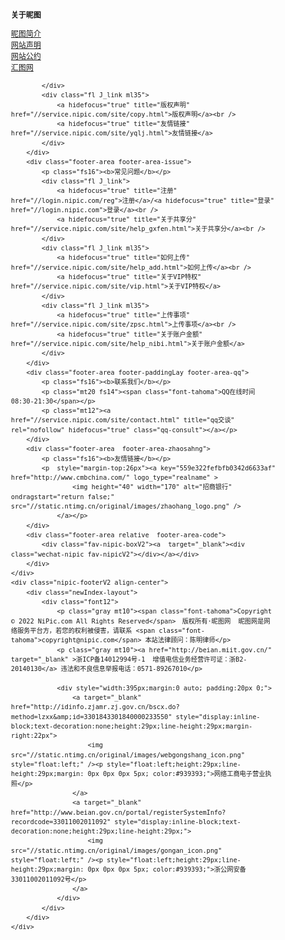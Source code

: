 
<!DOCTYPE html>
<html>
<head>
    <meta http-equiv="Content-Type" content="text/html; charset=utf-8"/>
    <meta http-equiv="X-UA-Compatible" content="IE=edge"/>
    <title>原创作品,原创设计,原创素材,原创图库,原创交易,昵图网www.nipic.com</title>
    <meta name="keywords"/>
    <meta name="description"/>
    <link rel="shortcut icon" type="image/x-icon" href="//static.ntimg.cn/original/images/favicon.ico">
    <link rel="stylesheet" type="text/css" href="//static.ntimg.cn/original/css/base.css?v=20180809">
    <link rel="stylesheet" type="text/css" href="//static.ntimg.cn/original/css/ico.css?v=20170928">
    <link rel="stylesheet" type="text/css" href="//static.ntimg.cn/original/css/common.css?t=20180920">
    <link rel="stylesheet" type="text/css" href="//static.ntimg.cn/original/css/front.css?t=20210118">
    <link rel="stylesheet" type="text/css" href="//static.ntimg.cn/original/css/home.css"/>
    <link rel="stylesheet" href="//static.ntimg.cn/original/css/bamboo/bamboo.0.1.css" media="all">
    <!--移动端头部和底部样式变更-->
    <link rel="stylesheet" type="text/css" href="//static.ntimg.cn/original/css/originalLayout990.css"
          media="screen and (max-width:1130px)"/>
    <style>
        html {
            overflow-x: hidden;
        }
        body{
            font: 12px/1.5 arial,microsoft yahei;
        }

        .index_activity {
            position: relative;
            display: inline-block;
            width: 990px;
            overflow: hidden;
            height: 100px;
        }

        .activity_slider {
            position: absolute;
            left: 0;
            top: 0;
            height: 100px;
            width: 2970px;
        }

        .activity_slider a {
            float: left;
        }

        .activityNav {
            position: absolute;
            right: 0;
            bottom: 0;
            height: 16px;
            text-align: center;
            line-height: 16px;
            font-size: 12px;
            color: #fff;
            font-family: airal;
        }

        .activityNav span {
            display: inline-block;
            margin-left: 1px;
            width: 16px;
            height: 16px;
            cursor: pointer;
            background-color: #000;
            opacity: 0.7;
            filter: alpha(opacity=50);
        }

        .activityNav .on {
            background-color: #F0228E;
            opacity: 1;
            filter: alpha(opacity=100);
        }

        .originalColor {
            color: #31ccff;
        }

        .colorred {
            color: #f52740;
        }

        .fw {
            font-size: 14px;
        }

        .original-box-huitu {
            width: 251px;
            height: 321px;
            border-left: 1px solid #d8d8d8;
            padding-left: 56px;
        }

        .designer-about-li {
            display: flex;
            align-items: center;
            margin-bottom: 18px;
        }

        .original-div-logo {
            width: 335px;
            overflow:hidden;
            text-overflow:ellipsis;
            white-space:nowrap;
        }

        .designer-about-div {
            overflow: hidden;
            padding: 41px 46px 41px 41px;
        }

        .fontcolor {
            font-size: 14px;
            font-weight: 600;
            padding-right: 5px;
        }

        .designer-hosting {
            display: flex;
            align-items: center;
            margin-left: 88px;
            margin-right: 68px;
        }
        .pl5{
            padding-left: 5px;
        }

        /*.designer-popularity {*/
        /*    margin-right: 20px;*/
        /*}*/

        .orninal-button {
            width: 221px;
            height: 57px;
            border-radius: 3px;
            color: #fff;
            font-size: 20px;
            cursor: pointer;
            font-weight: 600;
        }


        .original-task {
            margin: 27px 0 27px 5px;
            background-color: #ffa044;
        }

        .original-contribute {
            margin-left: 5px;
            background-color: #62acff;
        }

    </style>
</head>

<body style="background: url('//static.ntimg.cn/original/images/home_bg.gif') no-repeat center 534px #f8f8f9; ">
<div class="newIndex-nav" id="J_searchFloatbox">
    <div class="newIndex-layout newIndex-nav-bar clearfix font16">
        <a href="//www.nipic.com" title="昵图网" target="_self" class="small-logo"></a>
        <div class="newIndex-nav-condition fl">
            <a class="newIndex-nav-item " title="首页" target="_self" href="/" data-id="">首页</a>
            <a class="newIndex-nav-item designColor" title="设计" target="_self" href="/design">设计</a>
            <a class="newIndex-nav-item photoColor" title="摄影" target="_self" href="/photo">摄影</a>
            <a class="newIndex-nav-item  mediaColor" title="多媒体" target="_self" href="/media">多媒体</a>
            <a class="newIndex-nav-item  originalColor"   title="原创交易" target="_self" href="/original">原创交易</a>
<!--            <a class="newIndex-nav-item " title="求图求助" target="_self" href="//seek.nipic.com/">求图求助</a>-->
        </div>
        <div class="header-searchV2">
            <form class="relative" action="//soso.nipic.com/?q=" method="get">
                <input type="text" class="header-search-textV2 J_inputTipRelation" id="sosoGuide" maxlength="50" autocomplete="off" name="q">
                <input type="submit" value="" class="header-search-submitV2 J_searchSubmit">
                <div class="header-search-tipMesV2 J_inputTip">请输入<b>标题</b>、<b>关键词</b>、<b>作品编号</b>搜索</div>
            </form>
        </div>
        <div class="newIndex-login fr"></div>
    </div>
</div>

<!--原创交易主体开始-->
<div class="layout-width mbt-area main clearfix" style="position:relative;">
    <div class="fl relative slider-box">
        <div class="relative NISlider" id="originalSlider">
            <div class="relative NISlider-imgbox">
                <ul class="absolute NISlider-imglist">
                    <!-- var recomm = ViewData["HomeRecommend"] as IEnumerable<NiPic.Drawing.Model.SuggestPhoto>; -->
                            <li class="fl NISlider-imgitem">
                                <a href="https://www.nipic.com/show/38454081.html" hidefocus="true" title="春暖花开">
                                    <img src="https://pic.ntimg.cn/BannerPic/20220219/original/20220219125000.jpg"
                                         smallSrc="https://pic.ntimg.cn/BannerPic/20220219/original/20220219125000_1.jpg" alt="春暖花开"/>
                                </a>
                            </li>
                            <li class="fl NISlider-imgitem">
                                <a href="https://www.nipic.com/show/36663085.html" hidefocus="true" title="国潮">
                                    <img src="https://pic.ntimg.cn/BannerPic/20220121/original/20220121162822.jpg"
                                         smallSrc="https://pic.ntimg.cn/BannerPic/20220121/original/20220121162822_1.jpg" alt="国潮"/>
                                </a>
                            </li>
                            <li class="fl NISlider-imgitem">
                                <a href="https://www.nipic.com/show/38460383.html" hidefocus="true" title="低碳环保">
                                    <img src="https://pic.ntimg.cn/BannerPic/20220219/original/20220219123953.jpg"
                                         smallSrc="https://pic.ntimg.cn/BannerPic/20220219/original/20220219123953_1.jpg" alt="低碳环保"/>
                                </a>
                            </li>
                            <li class="fl NISlider-imgitem">
                                <a href="https://www.nipic.com/show/38441530.html" hidefocus="true" title="招聘">
                                    <img src="https://pic.ntimg.cn/BannerPic/20220219/original/20220219125443.jpg"
                                         smallSrc="https://pic.ntimg.cn/BannerPic/20220219/original/20220219125443_1.jpg" alt="招聘"/>
                                </a>
                            </li>
                            <li class="fl NISlider-imgitem">
                                <a href="https://www.nipic.com/show/38072453.html" hidefocus="true" title="北京冬奥会">
                                    <img src="https://pic.ntimg.cn/BannerPic/20220121/original/20220121164018.jpg"
                                         smallSrc="https://pic.ntimg.cn/BannerPic/20220121/original/20220121164018_1.jpg" alt="北京冬奥会"/>
                                </a>
                            </li>
                </ul>
            </div>
            <div class="absolute NISlider-trigger-box NISlider-triggerLeft-box">
                <div class="relative NISlider-trigger-inner">
                    <div title="前一张" class="absolute NISlider-trigger NISlider-triggerLeft">&lt;</div>
                    <div class="NISlider-trigger-block"></div>
                </div>
            </div>
            <div class="absolute NISlider-trigger-box NISlider-triggerRight-box">
                <div class="relative NISlider-trigger-inner">
                    <div title="后一张" class="absolute NISlider-trigger NISlider-triggerRight">&gt;</div>
                    <div class="NISlider-trigger-block"></div>
                </div>
            </div>
            <div class="absolute NISlider-tab">
                <div class="relative NISlider-tab-inner">
                    <div class="absolute NISlider-tab-title">
                        <h2></h2>
                        <p></p>
                    </div>
                    <div class="NISlider-tab-block"></div>
                    <div class="absolute NISlider-tab-nav"></div>
                </div>
            </div>
        </div>
    </div>
    <div class="fl relative original-trend-box" style="display: none">
        <div class="original-trend">
            <div class="original-trend-hd font-yahei font16">最新原创作品</div>
            <ul class="original-trend-bd clearfix ">
                        <li>
                            <div class="fl mr5 list-ico-1 ico" style="margin-top:14px;"></div>
                            <a class="fl mr5" target="_blank" title="腊八节汽车海报"
                               href="//soso.nipic.com/?q=腊八节汽车海报">腊八节汽车海… </a>
                            <span class="fr gray1">haijun999</span>
                        </li>
                        <li>
                            <div class="fl mr5 list-ico-1 ico" style="margin-top:14px;"></div>
                            <a class="fl mr5" target="_blank" title="点状图"
                               href="//soso.nipic.com/?q=点状图">点状图 </a>
                            <span class="fr gray1">li19921212</span>
                        </li>
                        <li>
                            <div class="fl mr5 list-ico-1 ico" style="margin-top:14px;"></div>
                            <a class="fl mr5" target="_blank" title="酒吧嘉宾海报"
                               href="//soso.nipic.com/?q=酒吧嘉宾海报">酒吧嘉宾海报 </a>
                            <span class="fr gray1">920lwf</span>
                        </li>
                        <li>
                            <div class="fl mr5 list-ico-1 ico" style="margin-top:14px;"></div>
                            <a class="fl mr5" target="_blank" title="史密斯145周年产品图"
                               href="//soso.nipic.com/?q=史密斯145周年产品图">史密斯145… </a>
                            <span class="fr gray1">wancheng110</span>
                        </li>
                        <li>
                            <div class="fl mr5 list-ico-1 ico" style="margin-top:14px;"></div>
                            <a class="fl mr5" target="_blank" title="工友食堂 工地食堂"
                               href="//soso.nipic.com/?q=工友食堂 工地食堂">工友食堂 工… </a>
                            <span class="fr gray1">HIKUR</span>
                        </li>
                        <li>
                            <div class="fl mr5 list-ico-1 ico" style="margin-top:14px;"></div>
                            <a class="fl mr5" target="_blank" title="招聘厨师"
                               href="//soso.nipic.com/?q=招聘厨师">招聘厨师 </a>
                            <span class="fr gray1">nanguazi170066773</span>
                        </li>
                        <li>
                            <div class="fl mr5 list-ico-1 ico" style="margin-top:14px;"></div>
                            <a class="fl mr5" target="_blank" title="鸭脖"
                               href="//soso.nipic.com/?q=鸭脖">鸭脖 </a>
                            <span class="fr gray1">QQ237252632</span>
                        </li>
                        <li>
                            <div class="fl mr5 list-ico-1 ico" style="margin-top:14px;"></div>
                            <a class="fl mr5" target="_blank" title="企业标语 标语文化"
                               href="//soso.nipic.com/?q=企业标语 标语文化">企业标语 标… </a>
                            <span class="fr gray1">HQ10252014885</span>
                        </li>
                        <li>
                            <div class="fl mr5 list-ico-1 ico" style="margin-top:14px;"></div>
                            <a class="fl mr5" target="_blank" title="食堂文化墙"
                               href="//soso.nipic.com/?q=食堂文化墙">食堂文化墙 </a>
                            <span class="fr gray1">mad0219</span>
                        </li>
                        <li>
                            <div class="fl mr5 list-ico-1 ico" style="margin-top:14px;"></div>
                            <a class="fl mr5" target="_blank" title="创意 卡通 刀剑 手机壳图片"
                               href="//soso.nipic.com/?q=创意 卡通 刀剑 手机壳图片">创意 卡通 … </a>
                            <span class="fr gray1">SJKYC</span>
                        </li>
                        <li>
                            <div class="fl mr5 list-ico-1 ico" style="margin-top:14px;"></div>
                            <a class="fl mr5" target="_blank" title="红色51"
                               href="//soso.nipic.com/?q=红色51">红色51 </a>
                            <span class="fr gray1">S2022Design_</span>
                        </li>
                        <li>
                            <div class="fl mr5 list-ico-1 ico" style="margin-top:14px;"></div>
                            <a class="fl mr5" target="_blank" title="急性胸痛鉴别诊断  就诊流程"
                               href="//soso.nipic.com/?q=急性胸痛鉴别诊断  就诊流程">急性胸痛鉴别… </a>
                            <span class="fr gray1">yanziyesu</span>
                        </li>
                        <li>
                            <div class="fl mr5 list-ico-1 ico" style="margin-top:14px;"></div>
                            <a class="fl mr5" target="_blank" title="莫兰迪蓝白色婚礼效果图设计"
                               href="//soso.nipic.com/?q=莫兰迪蓝白色婚礼效果图设计">莫兰迪蓝白色… </a>
                            <span class="fr gray1">bobocxy</span>
                        </li>
                        <li>
                            <div class="fl mr5 list-ico-1 ico" style="margin-top:14px;"></div>
                            <a class="fl mr5" target="_blank" title="大牌碎花"
                               href="//soso.nipic.com/?q=大牌碎花">大牌碎花 </a>
                            <span class="fr gray1">ID828</span>
                        </li>

            </ul>


        </div>
    </div>
</div>
<div class="layout-width mt30 main clearfix">
    <div class="original-box clearfix">
        <div class="original-slogan-item">
            <span class="fl original-ico original-about-ico1"></span>
            <span class="slogan-about">
            <h3 class="font22 font-yahei font-normal gray2">庞大图库</h3>
            <h4 class="font14 font-yahei font-normal gray2"><span class="red3">超千万</span>张精选作品，全网独家销售</h4>
          </span>
        </div>
        <div class="original-slogan-item">
            <span class="fl original-ico original-about-ico2"></span>
            <span class="slogan-about">
            <h3 class="font22 font-yahei font-normal gray2">超值低价</h3>
            <h4 class="font14 font-yahei font-normal gray2">最低达<span class="red3">10元/幅</span>，优惠绝无仅有</h4>
          </span>
        </div>
        <div class="original-slogan-item" style="border-right:none;">
            <span class="fl original-ico original-about-ico3"></span>
            <span class="slogan-about">
            <h3 class="font22 font-yahei font-normal gray2">更新迅速</h3>
            <h4 class="font14 font-yahei font-normal gray2">每周更新超过<span class="red3">10万幅</span>，满足您的需求</h4>
          </span>
        </div>
    </div>
</div>
<div class="layout-width mt18 main clearfix">
    <div class="original-pic-bone-hd">
        <h2 class="font-yahei font-normal font18 gray2">精选热门分类</h2>
    </div>
    <div class="original-pic-bone-bd overflow-hidden clearfix">
        <div class="original-pic-bone-box-list clearfix">
                    <div class="fl original-box original-pic-bone-box">
                        <a class="block hover-none relative align-center original-pic-bone-imgbox" title="商场美陈" href="https://www.nipic.com/topic/show_27452_1.html" target="_blank">
                            <img class="original-pic-bone-img" src="https://pic.ntimg.cn/BannerPic/20220219/original/20220219164820_1.jpg"/>
                            <span class="inline-block original-pic-bone-name ellipsis font14">
                    商场美陈
                  </span>
                        </a>
                        <span class="absolute ico1 comercial-ico4 comercial-pos1"></span>
                    </div>
                    <div class="fl original-box original-pic-bone-box">
                        <a class="block hover-none relative align-center original-pic-bone-imgbox" title="房地产海报" href="https://www.nipic.com/topic/show_27227_1.html" target="_blank">
                            <img class="original-pic-bone-img" src="https://pic.ntimg.cn/BannerPic/20220219/original/20220219130429_1.jpg"/>
                            <span class="inline-block original-pic-bone-name ellipsis font14">
                    房地产海报
                  </span>
                        </a>
                        <span class="absolute ico1 comercial-ico4 comercial-pos1"></span>
                    </div>
                    <div class="fl original-box original-pic-bone-box">
                        <a class="block hover-none relative align-center original-pic-bone-imgbox" title="主播直播海报" href="https://www.nipic.com/topic/show_27386_1.html" target="_blank">
                            <img class="original-pic-bone-img" src="https://pic.ntimg.cn/BannerPic/20220301/original/20220301172752_1.jpg"/>
                            <span class="inline-block original-pic-bone-name ellipsis font14">
                    主播直播海报
                  </span>
                        </a>
                        <span class="absolute ico1 comercial-ico4 comercial-pos1"></span>
                    </div>
                    <div class="fl original-box original-pic-bone-box">
                        <a class="block hover-none relative align-center original-pic-bone-imgbox" title="助农海报" href="https://www.nipic.com/topic/show_27399_1.html" target="_blank">
                            <img class="original-pic-bone-img" src="https://pic.ntimg.cn/BannerPic/20210803/original/20210803102811_1.jpg"/>
                            <span class="inline-block original-pic-bone-name ellipsis font14">
                    助农海报
                  </span>
                        </a>
                        <span class="absolute ico1 comercial-ico4 comercial-pos1"></span>
                    </div>
                    <div class="fl original-box original-pic-bone-box">
                        <a class="block hover-none relative align-center original-pic-bone-imgbox" title="国潮文化" href="https://www.nipic.com/topic/show_27408_1.html" target="_blank">
                            <img class="original-pic-bone-img" src="https://pic.ntimg.cn/BannerPic/20210803/original/20210803102536_1.jpg"/>
                            <span class="inline-block original-pic-bone-name ellipsis font14">
                    国潮文化
                  </span>
                        </a>
                        <span class="absolute ico1 comercial-ico4 comercial-pos1"></span>
                    </div>
                    <div class="fl original-box original-pic-bone-box">
                        <a class="block hover-none relative align-center original-pic-bone-imgbox" title="企业画册" href="https://www.nipic.com/topic/show_27226_1.html" target="_blank">
                            <img class="original-pic-bone-img" src="https://pic.ntimg.cn/BannerPic/20210803/original/20210803102634_1.jpg"/>
                            <span class="inline-block original-pic-bone-name ellipsis font14">
                    企业画册
                  </span>
                        </a>
                        <span class="absolute ico1 comercial-ico4 comercial-pos1"></span>
                    </div>
                    <div class="fl original-box original-pic-bone-box">
                        <a class="block hover-none relative align-center original-pic-bone-imgbox" title="垃圾分类" href="https://www.nipic.com/topic/show_27273_1.html" target="_blank">
                            <img class="original-pic-bone-img" src="https://pic.ntimg.cn/BannerPic/20220219/original/20220219132957_1.jpg"/>
                            <span class="inline-block original-pic-bone-name ellipsis font14">
                    垃圾分类
                  </span>
                        </a>
                        <span class="absolute ico1 comercial-ico4 comercial-pos1"></span>
                    </div>
                    <div class="fl original-box original-pic-bone-box">
                        <a class="block hover-none relative align-center original-pic-bone-imgbox" title="星空" href="https://www.nipic.com/topic/show_27202_1.html" target="_blank">
                            <img class="original-pic-bone-img" src="https://pic.ntimg.cn/BannerPic/20210803/original/20210803102837_1.jpg"/>
                            <span class="inline-block original-pic-bone-name ellipsis font14">
                    星空
                  </span>
                        </a>
                        <span class="absolute ico1 comercial-ico4 comercial-pos1"></span>
                    </div>
                    <div class="fl original-box original-pic-bone-box">
                        <a class="block hover-none relative align-center original-pic-bone-imgbox" title="茶文化" href="https://www.nipic.com/topic/show_27246_1.html" target="_blank">
                            <img class="original-pic-bone-img" src="https://pic.ntimg.cn/BannerPic/20210803/original/20210803102848_1.jpg"/>
                            <span class="inline-block original-pic-bone-name ellipsis font14">
                    茶文化
                  </span>
                        </a>
                        <span class="absolute ico1 comercial-ico4 comercial-pos1"></span>
                    </div>
                    <div class="fl original-box original-pic-bone-box">
                        <a class="block hover-none relative align-center original-pic-bone-imgbox" title="唯美主题婚礼" href="https://www.nipic.com/topic/show_27257_1.html" target="_blank">
                            <img class="original-pic-bone-img" src="https://pic.ntimg.cn/BannerPic/20220219/original/20220219133405_1.jpg"/>
                            <span class="inline-block original-pic-bone-name ellipsis font14">
                    唯美主题婚礼
                  </span>
                        </a>
                        <span class="absolute ico1 comercial-ico4 comercial-pos1"></span>
                    </div>

                    <div class="fl original-box original-pic-bone-box relative">
                        <a class="block hover-none relative align-center original-pic-bone-imgbox" target="_blank"
                           title="清明"
                           href="http://www.huitu.com/topic-detail/3399.html">
                            <img class="original-pic-bone-img" src="//show.huitu.com/pic/20220315/r51608.jpg"/>
                            <span class="inline-block original-pic-bone-name ellipsis font14">
                    清明
                  </span>
                        </a>
                        <span class="absolute ico1 comercial-ico4 comercial-pos1"></span>
                    </div>
                    <div class="fl original-box original-pic-bone-box relative">
                        <a class="block hover-none relative align-center original-pic-bone-imgbox" target="_blank"
                           title="茶叶插画"
                           href="http://www.huitu.com/topic-detail/4145.html">
                            <img class="original-pic-bone-img" src="//show.huitu.com/pic/20220315/r51610.jpg"/>
                            <span class="inline-block original-pic-bone-name ellipsis font14">
                    茶叶插画
                  </span>
                        </a>
                        <span class="absolute ico1 comercial-ico4 comercial-pos1"></span>
                    </div>
                    <div class="fl original-box original-pic-bone-box relative">
                        <a class="block hover-none relative align-center original-pic-bone-imgbox" target="_blank"
                           title="愚人节"
                           href="http://www.huitu.com/topic-detail/3850.html">
                            <img class="original-pic-bone-img" src="//show.huitu.com/pic/20220314/r51588.jpg"/>
                            <span class="inline-block original-pic-bone-name ellipsis font14">
                    愚人节
                  </span>
                        </a>
                        <span class="absolute ico1 comercial-ico4 comercial-pos1"></span>
                    </div>
                    <div class="fl original-box original-pic-bone-box relative">
                        <a class="block hover-none relative align-center original-pic-bone-imgbox" target="_blank"
                           title="清明青团"
                           href="http://www.huitu.com/topic-detail/3851.html">
                            <img class="original-pic-bone-img" src="//show.huitu.com/pic/20220315/r51611.jpg"/>
                            <span class="inline-block original-pic-bone-name ellipsis font14">
                    清明青团
                  </span>
                        </a>
                        <span class="absolute ico1 comercial-ico4 comercial-pos1"></span>
                    </div>
                    <div class="fl original-box original-pic-bone-box relative">
                        <a class="block hover-none relative align-center original-pic-bone-imgbox" target="_blank"
                           title="樱花"
                           href="http://www.huitu.com/topic-detail/4016.html">
                            <img class="original-pic-bone-img" src="//show.huitu.com/pic/20220315/r51609.jpg"/>
                            <span class="inline-block original-pic-bone-name ellipsis font14">
                    樱花
                  </span>
                        </a>
                        <span class="absolute ico1 comercial-ico4 comercial-pos1"></span>
                    </div>
        </div>
    </div>
</div>

    <div class="layout-width mt30 main clearfix">
        <div class="fl original-box designer-box-huitu">
            <div class="designer-title" style="display: flex;justify-content: space-between">
                <div class="font18 gray2 font-yahei ">汇图商用悬赏</div>
                <div class="font14 gray2 font-yahei "><a href="http://task.huitu.com/list/________/?kind=0"
                                                         target="_blank">更多商用悬赏></a></div>
            </div>
            <div class="designer-about-div">
                <ul class=" gray2 clearfix fl" style="margin-right: 25px">
                                            <li class="designer-about-li">
                        <div class="original-div-logo">
                            <span class="fontcolor colorred">￥5000</span>
                            <span class="fw"><a href="http://task.huitu.com/detail/40476/" target="_blank" title="法碧琳LOGO设计">法碧琳LOGO设计</a></span>
                        </div>
                        <div class="designer-hosting">
                            <img src="//static.ntimg.cn/original/images/original-fee.png" alt="">
                            <span class="fw pl5">全额托管</span>
                        </div>
                        <div class="designer-popularity">
                            <span class="colorred fw">151</span><span class="fw" style="padding-right: 5px">稿件</span>
                            <span style="font-size: 14px;color: #d8d8d8">|</span><span class="fw"
                                                                        style="padding-left: 5px">5983</span><span
                                    class="fw">人气</span>
                        </div>
                    </li>
                                            <li class="designer-about-li">
                        <div class="original-div-logo">
                            <span class="fontcolor colorred">￥2000</span>
                            <span class="fw"><a href="http://task.huitu.com/detail/40419/" target="_blank" title="亚达LOGO设计">亚达LOGO设计</a></span>
                        </div>
                        <div class="designer-hosting">
                            <img src="//static.ntimg.cn/original/images/original-fee.png" alt="">
                            <span class="fw pl5">全额托管</span>
                        </div>
                        <div class="designer-popularity">
                            <span class="colorred fw">111</span><span class="fw" style="padding-right: 5px">稿件</span>
                            <span style="font-size: 14px;color: #d8d8d8">|</span><span class="fw"
                                                                        style="padding-left: 5px">1808</span><span
                                    class="fw">人气</span>
                        </div>
                    </li>
                                            <li class="designer-about-li">
                        <div class="original-div-logo">
                            <span class="fontcolor colorred">￥1650</span>
                            <span class="fw"><a href="http://task.huitu.com/detail/40298/" target="_blank" title="国朝图案">国朝图案</a></span>
                        </div>
                        <div class="designer-hosting">
                            <img src="//static.ntimg.cn/original/images/original-fee.png" alt="">
                            <span class="fw pl5">全额托管</span>
                        </div>
                        <div class="designer-popularity">
                            <span class="colorred fw">21</span><span class="fw" style="padding-right: 5px">稿件</span>
                            <span style="font-size: 14px;color: #d8d8d8">|</span><span class="fw"
                                                                        style="padding-left: 5px">4639</span><span
                                    class="fw">人气</span>
                        </div>
                    </li>
                                            <li class="designer-about-li">
                        <div class="original-div-logo">
                            <span class="fontcolor colorred">￥1500</span>
                            <span class="fw"><a href="http://task.huitu.com/detail/40354/" target="_blank" title="轻奢品牌LOGO设计">轻奢品牌LOGO设计</a></span>
                        </div>
                        <div class="designer-hosting">
                            <img src="//static.ntimg.cn/original/images/original-fee.png" alt="">
                            <span class="fw pl5">全额托管</span>
                        </div>
                        <div class="designer-popularity">
                            <span class="colorred fw">54</span><span class="fw" style="padding-right: 5px">稿件</span>
                            <span style="font-size: 14px;color: #d8d8d8">|</span><span class="fw"
                                                                        style="padding-left: 5px">3192</span><span
                                    class="fw">人气</span>
                        </div>
                    </li>
                                            <li class="designer-about-li">
                        <div class="original-div-logo">
                            <span class="fontcolor colorred">￥1000</span>
                            <span class="fw"><a href="http://task.huitu.com/detail/40649/" target="_blank" title="洪昇体育标志设计">洪昇体育标志设计</a></span>
                        </div>
                        <div class="designer-hosting">
                            <img src="//static.ntimg.cn/original/images/original-fee.png" alt="">
                            <span class="fw pl5">全额托管</span>
                        </div>
                        <div class="designer-popularity">
                            <span class="colorred fw">11</span><span class="fw" style="padding-right: 5px">稿件</span>
                            <span style="font-size: 14px;color: #d8d8d8">|</span><span class="fw"
                                                                        style="padding-left: 5px">48</span><span
                                    class="fw">人气</span>
                        </div>
                    </li>
                                            <li class="designer-about-li">
                        <div class="original-div-logo">
                            <span class="fontcolor colorred">￥1000</span>
                            <span class="fw"><a href="http://task.huitu.com/detail/40639/" target="_blank" title="纸杯品牌logo设计">纸杯品牌logo设计</a></span>
                        </div>
                        <div class="designer-hosting">
                            <img src="//static.ntimg.cn/original/images/original-fee.png" alt="">
                            <span class="fw pl5">全额托管</span>
                        </div>
                        <div class="designer-popularity">
                            <span class="colorred fw">36</span><span class="fw" style="padding-right: 5px">稿件</span>
                            <span style="font-size: 14px;color: #d8d8d8">|</span><span class="fw"
                                                                        style="padding-left: 5px">130</span><span
                                    class="fw">人气</span>
                        </div>
                    </li>
                                            <li class="designer-about-li">
                        <div class="original-div-logo">
                            <span class="fontcolor colorred">￥1000</span>
                            <span class="fw"><a href="http://task.huitu.com/detail/40571/" target="_blank" title="包装袋、包装箱设计">包装袋、包装箱设计</a></span>
                        </div>
                        <div class="designer-hosting">
                            <img src="//static.ntimg.cn/original/images/original-fee.png" alt="">
                            <span class="fw pl5">全额托管</span>
                        </div>
                        <div class="designer-popularity">
                            <span class="colorred fw">1</span><span class="fw" style="padding-right: 5px">稿件</span>
                            <span style="font-size: 14px;color: #d8d8d8">|</span><span class="fw"
                                                                        style="padding-left: 5px">307</span><span
                                    class="fw">人气</span>
                        </div>
                    </li>
                                            <li class="designer-about-li">
                        <div class="original-div-logo">
                            <span class="fontcolor colorred">￥1000</span>
                            <span class="fw"><a href="http://task.huitu.com/detail/40628/" target="_blank" title="棋牌室LOGO">棋牌室LOGO</a></span>
                        </div>
                        <div class="designer-hosting">
                            <img src="//static.ntimg.cn/original/images/original-fee.png" alt="">
                            <span class="fw pl5">全额托管</span>
                        </div>
                        <div class="designer-popularity">
                            <span class="colorred fw">28</span><span class="fw" style="padding-right: 5px">稿件</span>
                            <span style="font-size: 14px;color: #d8d8d8">|</span><span class="fw"
                                                                        style="padding-left: 5px">380</span><span
                                    class="fw">人气</span>
                        </div>
                    </li>
                </ul>
                <div class="fl original-box-huitu need-box">
                    <div style="padding-top: 25px">
                        <img src="//static.ntimg.cn/original/images/original-logos.png" alt="">
                    </div>
                    <a href="http://task.huitu.com/" target="_blank"><input class="orninal-button original-task" type="button" value="发布任务"></a>
                    <a href="http://task.huitu.com/" target="_blank"><input class="orninal-button original-contribute" type="button" value="设计师投稿"></a>
                </div>
            </div>

        </div>

    </div>


<div class="layout-width mt30 main clearfix">
    <div class="fl original-box designer-box">
        <div class="font18 gray2 font-yahei designer-title">设计师推荐</div>
        <ul class="designer-about-box gray2 clearfix">
                    <li>
                        <a class="designer-about-img" target="_blank"
                           href="//hi.nipic.com/people/26590401"><img src="https://depot.nipic.com/face/1.gif"/></a>
                        <div>
                            <a class="mr10 font-tahoma font14 font-bold gray2" target="_blank"
                               href="//hi.nipic.com/people/26590401"> 2018bpzls </a>
                                <span class="absolute mt3 font12 font-normal designer-about-tip"><span
                                            class="absolute arrow"></span>活跃</span>

                                <p>承德|海报设计</p>
                            <p>作品：3884 </p>
                        </div>
                    </li>
                    <li>
                        <a class="designer-about-img" target="_blank"
                           href="//hi.nipic.com/people/5489112"><img src="https://depot.nipic.com/face/1.gif"/></a>
                        <div>
                            <a class="mr10 font-tahoma font14 font-bold gray2" target="_blank"
                               href="//hi.nipic.com/people/5489112"> lwb888666 </a>
                                <span class="absolute mt3 font12 font-normal designer-about-tip"><span
                                            class="absolute arrow"></span>活跃</span>

                                <p>海淀区</p>
                            <p>作品：2482 </p>
                        </div>
                    </li>
                    <li>
                        <a class="designer-about-img" target="_blank"
                           href="//hi.nipic.com/people/11778217"><img src="https://depot.nipic.com/face/1.gif"/></a>
                        <div>
                            <a class="mr10 font-tahoma font14 font-bold gray2" target="_blank"
                               href="//hi.nipic.com/people/11778217"> qiu118 </a>
                                <span class="absolute mt3 font12 font-normal designer-about-tip"><span
                                            class="absolute arrow"></span>活跃</span>
                                <p>这人很懒，什么也没留下</p>
                            <p>作品：10333 </p>
                        </div>
                    </li>
                    <li>
                        <a class="designer-about-img" target="_blank"
                           href="//hi.nipic.com/people/30484865"><img src="https://depot.nipic.com/face/1.gif"/></a>
                        <div>
                            <a class="mr10 font-tahoma font14 font-bold gray2" target="_blank"
                               href="//hi.nipic.com/people/30484865"> ltylz1994 </a>
                                <span class="absolute mt3 font12 font-normal designer-about-tip"><span
                                            class="absolute arrow"></span>活跃</span>

                                <p>其他</p>
                            <p>作品：3732 </p>
                        </div>
                    </li>
                    <li>
                        <a class="designer-about-img" target="_blank"
                           href="//hi.nipic.com/people/9324737"><img src="https://depot.nipic.com/face/1.gif"/></a>
                        <div>
                            <a class="mr10 font-tahoma font14 font-bold gray2" target="_blank"
                               href="//hi.nipic.com/people/9324737"> a603399294 </a>
                                <span class="absolute mt3 font12 font-normal designer-about-tip"><span
                                            class="absolute arrow"></span>活跃</span>

                                <p>天津</p>
                            <p>作品：1547 </p>
                        </div>
                    </li>
                    <li>
                        <a class="designer-about-img" target="_blank"
                           href="//hi.nipic.com/people/31228639"><img src="https://depot.nipic.com/face/1.gif"/></a>
                        <div>
                            <a class="mr10 font-tahoma font14 font-bold gray2" target="_blank"
                               href="//hi.nipic.com/people/31228639"> pengminglian2018 </a>
                                <span class="absolute mt3 font12 font-normal designer-about-tip"><span
                                            class="absolute arrow"></span>活跃</span>
                                <p>这人很懒，什么也没留下</p>
                            <p>作品：965 </p>
                        </div>
                    </li>
                    <li>
                        <a class="designer-about-img" target="_blank"
                           href="//hi.nipic.com/people/3293963"><img src="https://depot.nipic.com/face/1.gif"/></a>
                        <div>
                            <a class="mr10 font-tahoma font14 font-bold gray2" target="_blank"
                               href="//hi.nipic.com/people/3293963"> yuguang2009 </a>
                                <span class="absolute mt3 font12 font-normal designer-about-tip"><span
                                            class="absolute arrow"></span>活跃</span>

                                <p>深圳市|海报设计/包装设计</p>
                            <p>作品：6376 </p>
                        </div>
                    </li>
                    <li>
                        <a class="designer-about-img" target="_blank"
                           href="//hi.nipic.com/people/26745679"><img src="https://depot.nipic.com/face/1.gif"/></a>
                        <div>
                            <a class="mr10 font-tahoma font14 font-bold gray2" target="_blank"
                               href="//hi.nipic.com/people/26745679"> kele75382044 </a>
                                <span class="absolute mt3 font12 font-normal designer-about-tip"><span
                                            class="absolute arrow"></span>活跃</span>
                                <p>这人很懒，什么也没留下</p>
                            <p>作品：80 </p>
                        </div>
                    </li>
                    <li>
                        <a class="designer-about-img" target="_blank"
                           href="//hi.nipic.com/people/29375735"><img src="https://depot.nipic.com/face/1.gif"/></a>
                        <div>
                            <a class="mr10 font-tahoma font14 font-bold gray2" target="_blank"
                               href="//hi.nipic.com/people/29375735"> Lin895562 </a>
                                <span class="absolute mt3 font12 font-normal designer-about-tip"><span
                                            class="absolute arrow"></span>活跃</span>
                                <p>这人很懒，什么也没留下</p>
                            <p>作品：1792 </p>
                        </div>
                    </li>
                    <li>
                        <a class="designer-about-img" target="_blank"
                           href="//hi.nipic.com/people/25621086"><img src="https://depot.nipic.com/face/1.gif"/></a>
                        <div>
                            <a class="mr10 font-tahoma font14 font-bold gray2" target="_blank"
                               href="//hi.nipic.com/people/25621086"> 0LONGGUGU </a>
                                <span class="absolute mt3 font12 font-normal designer-about-tip"><span
                                            class="absolute arrow"></span>活跃</span>

                                <p>长沙|海报设计/文化墙设计</p>
                            <p>作品：415 </p>
                        </div>
                    </li>
        </ul>
    </div>
    <div class="fl original-box need-box">
        <div class="font18 gray2 font-yahei designer-title">用户需求板<span class="fr mr17 font14"><span
                        class="inline-block original-ico need-ico"></span>
          <a href="javascript:void(0);" target="_self" id="change">换一批</a></span>
        </div>
        <div class="need-about">
            <div class="need-tip">
                        <a target="_blank" href="//soso.nipic.com/?q=镂空窗"
                           style="background:#ff5ba0">镂空窗&nbsp;1</a>
                        <a target="_blank" href="//soso.nipic.com/?q=KTV门头"
                           style="background:#ff8d5b">KTV门头&nbsp;1</a>
                        <a target="_blank" href="//soso.nipic.com/?q=精雕镂空窗"
                           style="background:#68cda6">精雕镂空窗&nbsp;1</a>
                        <a target="_blank" href="//soso.nipic.com/?q=体检封面"
                           style="background:#6babd8">体检封面&nbsp;1</a>
                        <a target="_blank" href="//soso.nipic.com/?q=作业本"
                           style="background:#51d2cd">作业本&nbsp;1</a>
            </div>
            <div class="relative need-submit-box">
          <textarea class="relative need-common-textarea" name="content" maxlength="8"
                    placeholder="请输入您想增加的素材内容（8个字以内）"></textarea>
            </div>
            <div>
                <input class="bid-btn bid-default need-submit-btn" type="button" value="提交需求"/>
            </div>
            <div class="need-submit-btn-tip gray2">您的需求是销售会员创作的基础</div>
        </div>
    </div>
</div>

<input type="hidden" value="4" id="parentLoc"/>
<style>
    .footer-qq-wrap{margin-left:25px;}
</style>
        <div class="layout-width __layout-width insertbdad-wrap relative" close-style="left:auto;right:18px;bottom:12px;" style="display:none;margin-top:30px;border:1px solid #E5E5E5;text-align:center;padding:8px 0 0;background-color:#fff;">
            <div class="_vj2k0y0be5"></div>
            <script type="text/javascript">
                (window.slotbydup = window.slotbydup || []).push({
                    id: "u6507302",
                    container: "_vj2k0y0be5",
                    async: true
                });
            </script>
        </div>
<div class="paddingLayBottom footerV2">
    <div class="clearfix newIndex-layout">
        <div class="footer-area clearfix footer-area-link" style="margin-left: 8px">
            <p class="fs16"><b>关于昵图</b></p>
            <div class="fl J_link">
                <a hidefocus="true" title="关于昵图" href="//service.nipic.com">昵图简介</a><br />
                <a hidefocus="true" title="网站声明" href="//service.nipic.com/site/wzsm.html">网站声明</a>
            </div>
            <div class="fl J_link ml35">
                <a hidefocus="true" title="网站公约" href="//service.nipic.com/site/wzgy.html">网站公约</a><br />
                <a href="http://www.huitu.com" title="汇图网" hidefocus="true">汇图网</a><br />

            </div>
            <div class="fl J_link ml35">
                <a hidefocus="true" title="版权声明" href="//service.nipic.com/site/copy.html">版权声明</a><br />
                <a hidefocus="true" title="友情链接" href="//service.nipic.com/site/yqlj.html">友情链接</a>
            </div>
        </div>
        <div class="footer-area footer-area-issue">
            <p class="fs16"><b>常见问题</b></p>
            <div class="fl J_link">
                <a hidefocus="true" title="注册" href="//login.nipic.com/reg">注册</a>/<a hidefocus="true" title="登录" href="//login.nipic.com">登录</a><br />
                <a hidefocus="true" title="关于共享分" href="//service.nipic.com/site/help_gxfen.html">关于共享分</a><br />
            </div>
            <div class="fl J_link ml35">
                <a hidefocus="true" title="如何上传" href="//service.nipic.com/site/help_add.html">如何上传</a><br />
                <a hidefocus="true" title="关于VIP特权" href="//service.nipic.com/site/vip.html">关于VIP特权</a>
            </div>
            <div class="fl J_link ml35">
                <a hidefocus="true" title="上传事项" href="//service.nipic.com/site/zpsc.html">上传事项</a><br />
                <a hidefocus="true" title="关于账户金额" href="//service.nipic.com/site/help_nibi.html">关于账户金额</a>
            </div>
        </div>
        <div class="footer-area footer-paddingLay footer-area-qq">
            <p class="fs16"><b>联系我们</b></p>
            <p class="mt20 fs14"><span class="font-tahoma">QQ在线时间 08:30-21:30</span></p>
            <p class="mt12"><a href="//service.nipic.com/site/contact.html" title="qq交谈" rel="nofollow" hidefocus="true" class="qq-consult"></a></p>
        </div>
        <div class="footer-area  footer-area-zhaosahng">
            <p class="fs16"><b>友情链接</b></p>
            <p  style="margin-top:26px"><a key="559e322fefbfb0342d6633af" href="http://www.cmbchina.com/" logo_type="realname" >
                    <img height="40" width="170" alt="招商银行" ondragstart="return false;" src="//static.ntimg.cn/original/images/zhaohang_logo.png" />
                </a></p>
        </div>
        <div class="footer-area relative  footer-area-code">
            <div class="fav-nipic-boxV2"><a  target="_blank"><div class="wechat-nipic fav-nipicV2"></div></a></div>
        </div>
    </div>
    <div class="nipic-footerV2 align-center">
        <div class="newIndex-layout">
            <div class="font12">
                <p class="gray mt10"><span class="font-tahoma">Copyright © 2022 NiPic.com All Rights Reserved</span>　版权所有·昵图网  昵图网是网络服务平台方，若您的权利被侵害，请联系 <span class="font-tahoma">copyright@nipic.com</span> 本站法律顾问：陈明律师</p>
                <p class="gray mt10"><a href="http://beian.miit.gov.cn/"  target="_blank" >浙ICP备14012994号-1  增值电信业务经营许可证：浙B2-20140130</a> 违法和不良信息举报电话：0571-89267010</p>

                <div style="width:395px;margin:0 auto; padding:20px 0;">
                    <a target="_blank" href="http://idinfo.zjamr.zj.gov.cn/bscx.do?method=lzxx&amp;id=3301843301840000233550" style="display:inline-block;text-decoration:none;height:29px;line-height:29px;margin-right:22px">
                        <img src="//static.ntimg.cn/original/images/webgongshang_icon.png" style="float:left;" /><p style="float:left;height:29px;line-height:29px;margin: 0px 0px 0px 5px; color:#939393;">网络工商电子营业执照</p>
                    </a>
                    <a target="_blank" href="http://www.beian.gov.cn/portal/registerSystemInfo?recordcode=33011002011092" style="display:inline-block;text-decoration:none;height:29px;line-height:29px;">
                        <img src="//static.ntimg.cn/original/images/gongan_icon.png" style="float:left;" /><p style="float:left;height:29px;line-height:29px;margin: 0px 0px 0px 5px; color:#939393;">浙公网安备 33011002011092号</p>
                    </a>
                </div>
            </div>
        </div>
    </div>
</div>
<input type="hidden" id="domain" name="domain"
       value='{"staticDomain":"//static.ntimg.cn","wwwDomain":"//www.nipic.com","userDomain":"//user.nipic.com","downDomain":"//down.nipic.com","seekDomain":"//seek.nipic.com","serviceDomain":"//service.nipic.com","hiDomain":"//hi.nipic.com","loginDomain":"//login.nipic.com","favoriteDomain":"//favorite.nipic.com","sosoDomain":"//soso.nipic.com","contentDomain":"//store.nipic.com","huituDomain":"http://www.huitu.com","staticTj":"//tj.nipic.com","hui_user":"http://user.huitu.com","hui_task":"http://task.huitu.com","hui_skin":"http://skin.huitu.com","hui_hi":"http://hi.huitu.com","hui_so":"http://soso.huitu.com","hui_srv":"http://srv.huitu.com","depot":"//depot.nipic.com","icon":"//icon.nipic.com","club":"//club.nipic.com","event":"//event.nipic.com","load1":"//load1.nipic.com","load10":"//load10.nipic.com","taskHuitu":"http://task.huitu.com","hiHuitu":"http://hi.huitu.com","load2":"//load2.nipic.com","uploadDomain":"//load10.nipic.com","api":"//api.nipic.com","store7":"//store7.nipic.com","pic":"//pic.ntimg.cn","pic1":"//pic1.ntimg.cn","pic2":"//pic2.ntimg.cn","pic3":"//pic3.ntimg.cn","pic4":"//pic4.ntimg.cn"}' />
<script type="text/javascript" src="//static.ntimg.cn/original/js/bdPush.js?v=20201113"></script>
<!-- 多条广告如下脚本只需引入一次 -->
<script type="text/javascript" src="//cpro.baidustatic.com/cpro/ui/cm.js" async="async" defer="defer" ></script>
<script>
    (function(){
        var src = "https://s.ssl.qhres2.com/ssl/ab77b6ea7f3fbf79.js";
        document.write('<script src="' + src + '" id="sozz"><\/script>');
    })();
</script>

<script type="text/javascript" src="//static.ntimg.cn/original/js/jquery-1.8.3.min.js?v=20170928"></script>
<script type="text/javascript" src="//static.ntimg.cn/original/js/renderH5.js?v=20181020"></script>
<script type="text/javascript" src="//static.ntimg.cn/original/js/nipic.js?v=20181019"></script>
<script type="text/javascript" src="//static.ntimg.cn/original/js/widget.js?v=20170928"></script>
<script type="text/javascript" src="//static.ntimg.cn/original/js/tool.js?v=20170928"></script>
<script type="text/javascript" src="//static.ntimg.cn/original/js/bamboo/bamboo.0.1.js?v=20180808"></script>
<script type="text/javascript" src="//static.ntimg.cn/original/js/app/public.js?v=20200904"></script>
<script type="text/javascript" src="//static.ntimg.cn/original/js/plugin/jquery.bdshare.js"></script>
<script type="text/javascript" src="//static.ntimg.cn/original/js/app/sosoGuideWord.js?v=20171125"></script>
<script type="text/javascript" src="//static.ntimg.cn/original/js/original.js?v=20170413"></script>
<script type="text/javascript" src="//static.ntimg.cn/original/js/bamboo/bamboo.0.1.js?v=20170412"></script>
<script type="text/javascript" src="//static.ntimg.cn/original/js/original.js?v=20200904"></script>
<script type="text/javascript" src="//static.ntimg.cn/original/js/plugin/jquery.NISlider-min.js"></script>
<script type="text/javascript" src="//static.ntimg.cn/original/js/app/home.js?v=20201218"></script>
<script type="text/javascript" src="//static.ntimg.cn/original/js/app/loadbdad.js"></script>
<script type="text/javascript">
    $(function () {
        /*原创new标签删除*/
        function NavTabRemove() {
            $(document).find(".new-originalTip").remove();
        }

        NavTabRemove();
        //投标状态
        var loginStatus = function () {
            var cookie = NI.getCookie("NSESSIONID");
            if (typeof cookie !== "string" || $.trim(cookie) === "") {
                return {
                    status: false
                };
            }
            var cookieSplit = cookie.split(",");
            return {

                status: true,
                userid: cookieSplit[1],
                username: cookieSplit[2]
            };
        };

        $(".menu-list").hover(function () {
            $(this).addClass("menu-list-hover");
        }, function () {
            $(this).removeClass("menu-list-hover");
        });
        $("#originalSlider").NISlider({
            isHasTitle: true,
            isHasTrigger: true,
            triggerEvent: "click"
        });
        /*发布需求*/
        $(".need-submit-btn").on("click", function () {
            var Keyword = $(".need-common-textarea").val();
            checkLogin() ? release(Keyword) : popLogin();
        });
        /*投标*/
        $(document).on("click", ".showImgpop", function () {
            var $this = $(this);
            var index = $this.attr("data-index");
            var $img = $this.closest(".original-bid-box").find("img");
            var imgurl = $img.attr("data-bigpic");
            checkLogin() ? showtp(index, imgurl) : popLogin();
        });
        // 获取数组唯一值

        /*换一批*/
        var colors = new Array("bbbbf3", "f8b4b4", "99ccff", "88aaff", "a2daa2", "d6abe7", "94d3e1", "f5c492", "ffa3cc", "c7d97f ", "cccccc", "66cccc", "76b1ec",
            "cc9999", "ff9999", "99bfff", "66ded4", "cccc99", "ff9966", "74bfff");
        var path = '';
        $("#change").on("click", function (e) {
            e.preventDefault();
            $(".need-tip a").remove();
            $.ajax({
                type: "POST",
                url: path + "/originalJsonp/getNeeds",
                dataType: "json",
                success: function (data) {
                    var new_data = data.data.hotSearchList;

                    if (new_data) {
                        var new_colors = getArrayItems(colors, 10);
                        $.each(new_data, function (i, item) {
                            // " + getAppHost().so + "/?q=" + item['keyword'] + "
                            lable = "<a target='_blank' href='//soso.nipic.com/?q=" + item['keyword'] + "' class='bat' style='background:#" + new_colors[i] + "'>" + item['keyword'] + "&nbsp;" + item['hit'] + "</a>";
                            $('.need-tip').append(lable);

                        });
                    }
                },

            });

        });
    })
</script>
</body>
</html><!--2022-03-16 17:47:41, 1ms-->
